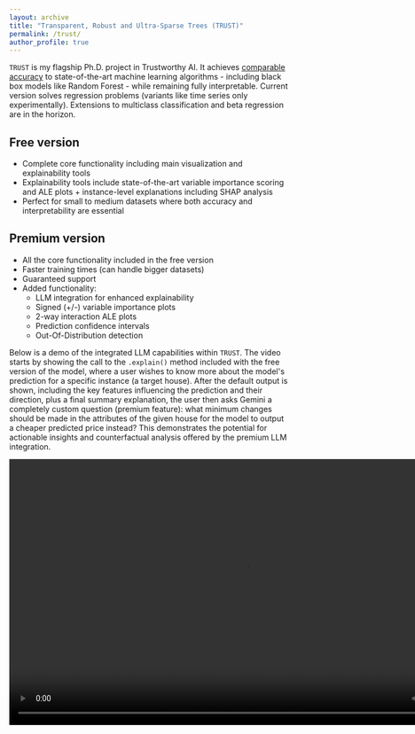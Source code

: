 ```yaml
---
layout: archive
title: "Transparent, Robust and Ultra-Sparse Trees (TRUST)"
permalink: /trust/
author_profile: true
---
```


`TRUST` is my flagship Ph.D. project in Trustworthy AI. 
It achieves [comparable accuracy](https://adc-trust-ai.github.io/accuracy.html) to state-of-the-art machine learning algorithms - including black box models like Random Forest - while remaining fully interpretable. 
Current version solves regression problems (variants like time series only experimentally). Extensions to multiclass classification and beta regression are in the horizon.

## Free version
- Complete core functionality including main visualization and explainability tools
- Explainability tools include state-of-the-art variable importance scoring and ALE plots + instance-level explanations including SHAP analysis
- Perfect for small to medium datasets where both accuracy and interpretability are essential

## Premium version
- All the core functionality included in the free version
- Faster training times (can handle bigger datasets)
- Guaranteed support
- Added functionality:
  - LLM integration for enhanced explainability
  - Signed (+/-) variable importance plots
  - 2-way interaction ALE plots
  - Prediction confidence intervals
  - Out-Of-Distribution detection

Below is a demo of the integrated LLM capabilities within `TRUST`. The video starts by showing the call to the `.explain()` method included with the free version of the model, where a user wishes to know more about the model's prediction for a specific instance (a target house). 
After the default output is shown, including the key features influencing the prediction and their direction, plus a final summary explanation, the user then asks Gemini a completely custom question (premium feature): what minimum changes should be made in the attributes of the given house for the model to output a cheaper predicted price instead? This demonstrates the potential for actionable insights and counterfactual analysis offered by the premium LLM integration.

<video controls width="854" height="480">
  <source src="../files/TRUSTxGemini.mp4" type="video/mp4">
  Your browser does not support the video tag.
</video>
